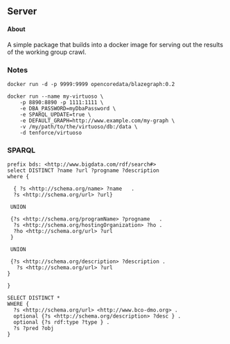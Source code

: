 ## Server

#### About
A simple package that builds into a docker image for serving 
out the results of the working group crawl.

### Notes

```
docker run -d -p 9999:9999 opencoredata/blazegraph:0.2
```

```
docker run --name my-virtuoso \
    -p 8890:8890 -p 1111:1111 \
    -e DBA_PASSWORD=myDbaPassword \
    -e SPARQL_UPDATE=true \
    -e DEFAULT_GRAPH=http://www.example.com/my-graph \
    -v /my/path/to/the/virtuoso/db:/data \
    -d tenforce/virtuoso
```


### SPARQL

```
prefix bds: <http://www.bigdata.com/rdf/search#>
select DISTINCT ?name ?url ?progname ?description
where {
 
  { ?s <http://schema.org/name> ?name   .
  ?s <http://schema.org/url> ?url}
  
 UNION
  
 {?s <http://schema.org/programName> ?progname   . 
  ?s <http://schema.org/hostingOrganization> ?ho .
  ?ho <http://schema.org/url> ?url
 }
  
 UNION
  
 {?s <http://schema.org/description> ?description .
   ?s <http://schema.org/url> ?url
}

}
```

```
SELECT DISTINCT *
WHERE {
  ?s <http://schema.org/url> <http://www.bco-dmo.org> .
  optional {?s <http://schema.org/description> ?desc } .
  optional {?s rdf:type ?type } .
  ?s ?pred ?obj   
}

```
